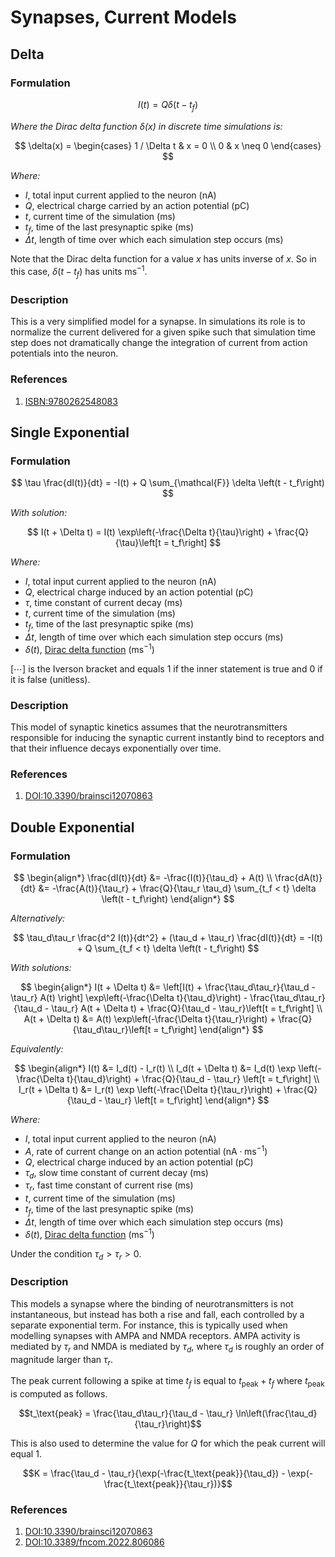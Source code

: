 # Synapses, Current Models

## Delta
### Formulation
$$
I(t) = Q \delta(t - t_f)
$$

*Where the Dirac delta function $\delta(x)$ in discrete time simulations is:*

$$
\delta(x) =
\begin{cases}
    1 / \Delta t & x = 0 \\
    0 & x \neq 0
\end{cases}
$$

*Where:*
- $I$, total input current applied to the neuron $(\text{nA})$
- $Q$, electrical charge carried by an action potential $(\text{pC})$
- $t$, current time of the simulation $(\text{ms})$
- $t_f$, time of the last presynaptic spike $(\text{ms})$
- $\Delta t$, length of time over which each simulation step occurs $(\text{ms})$

Note that the Dirac delta function for a value $x$ has units inverse of $x$. So in this
case, $\delta(t - t_f)$ has units $\text{ms}^{-1}$.

### Description
This is a very simplified model for a synapse. In simulations its role is to normalize
the current delivered for a given spike such that simulation time step does not dramatically
change the integration of current from action potentials into the neuron.

### References
1. [ISBN:9780262548083](https://mitpress.ublish.com/ebook/modeling-neural-circuits-made-simple-with-python-preview/12788/Cover)


## Single Exponential
### Formulation
$$
\tau \frac{dI(t)}{dt} = -I(t) + Q \sum_{\mathcal{F}} \delta \left(t - t_f\right)
$$

*With solution:*

$$
I(t + \Delta t) = I(t) \exp\left(-\frac{\Delta t}{\tau}\right) + \frac{Q}{\tau}\left[t = t_f\right]
$$

*Where:*
- $I$, total input current applied to the neuron $(\text{nA})$
- $Q$, electrical charge induced by an action potential $(\text{pC})$
- $\tau$, time constant of current decay $(\text{ms})$
- $t$, current time of the simulation $(\text{ms})$
- $t_f$, time of the last presynaptic spike $(\text{ms})$
- $\Delta t$, length of time over which each simulation step occurs $(\text{ms})$
- $\delta(t)$, [Dirac delta function](<guide/mathematics:Dirac Delta Function>) $(\text{ms}^{-1})$

$[\cdots]$ is the Iverson bracket and equals $1$ if the inner statement is true and $0$ if it is false (unitless).

### Description
This model of synaptic kinetics assumes that the neurotransmitters responsible for inducing the synaptic current instantly bind to receptors and that their influence decays exponentially over time.

### References
1. [DOI:10.3390/brainsci12070863](https://www.mdpi.com/2076-3425/12/7/863)


## Double Exponential
### Formulation
$$
\begin{align*}
    \frac{dI(t)}{dt} &= -\frac{I(t)}{\tau_d} + A(t) \\
    \frac{dA(t)}{dt} &= -\frac{A(t)}{\tau_r} + \frac{Q}{\tau_r \tau_d} \sum_{t_f < t} \delta \left(t - t_f\right)
\end{align*}
$$

*Alternatively:*

$$
\tau_d\tau_r \frac{d^2 I(t)}{dt^2} + (\tau_d + \tau_r) \frac{dI(t)}{dt} = -I(t) + Q \sum_{t_f < t} \delta \left(t - t_f\right)
$$

*With solutions:*

$$
\begin{align*}
    I(t + \Delta t) &= \left[I(t) + \frac{\tau_d\tau_r}{\tau_d - \tau_r} A(t) \right] \exp\left(-\frac{\Delta t}{\tau_d}\right) - \frac{\tau_d\tau_r}{\tau_d - \tau_r} A(t + \Delta t) + \frac{Q}{\tau_d - \tau_r}\left[t = t_f\right] \\
A(t + \Delta t) &= A(t) \exp\left(-\frac{\Delta t}{\tau_r}\right) + \frac{Q}{\tau_d\tau_r}\left[t = t_f\right]
\end{align*}
$$

*Equivalently:*

$$
\begin{align*}
    I(t) &= I_d(t) - I_r(t) \\
    I_d(t + \Delta t) &= I_d(t) \exp \left(-\frac{\Delta t}{\tau_d}\right) + \frac{Q}{\tau_d - \tau_r} \left[t = t_f\right] \\
    I_r(t + \Delta t) &= I_r(t) \exp \left(-\frac{\Delta t}{\tau_r}\right) + \frac{Q}{\tau_d - \tau_r} \left[t = t_f\right]
\end{align*}
$$

*Where:*
- $I$, total input current applied to the neuron $(\text{nA})$
- $A$, rate of current change on an action potential $(\text{nA} \cdot \text{ms}^{-1})$
- $Q$, electrical charge induced by an action potential $(\text{pC})$
- $\tau_d$, slow time constant of current decay $(\text{ms})$
- $\tau_r$, fast time constant of current rise $(\text{ms})$
- $t$, current time of the simulation $(\text{ms})$
- $t_f$, time of the last presynaptic spike $(\text{ms})$
- $\Delta t$, length of time over which each simulation step occurs $(\text{ms})$
- $\delta(t)$, [Dirac delta function](<guide/mathematics:Dirac Delta Function>) $(\text{ms}^{-1})$

Under the condition $\tau_d > \tau_r > 0$.

### Description
This models a synapse where the binding of neurotransmitters is not instantaneous, but instead has both a rise and fall, each controlled by a separate exponential term. For instance, this is typically used when modelling synapses with AMPA and NMDA receptors. AMPA activity is mediated by $\tau_r$ and NMDA is mediated by $\tau_d$, where $\tau_d$ is roughly an order of magnitude larger than $\tau_r$.

The peak current following a spike at time $t_f$ is equal to $t_\text{peak} + t_f$ where $t_\text{peak}$ is computed as follows.

$$t_\text{peak} = \frac{\tau_d\tau_r}{\tau_d - \tau_r} \ln\left(\frac{\tau_d}{\tau_r}\right)$$

This is also used to determine the value for $Q$ for which the peak current will equal 1.

$$K = \frac{\tau_d - \tau_r}{\exp(-\frac{t_\text{peak}}{\tau_d}) - \exp(-\frac{t_\text{peak}}{\tau_r})}$$

### References
1. [DOI:10.3390/brainsci12070863](https://www.mdpi.com/2076-3425/12/7/863)
1. [DOI:10.3389/fncom.2022.806086](https://www.frontiersin.org/journals/computational-neuroscience/articles/10.3389/fncom.2022.806086/full)